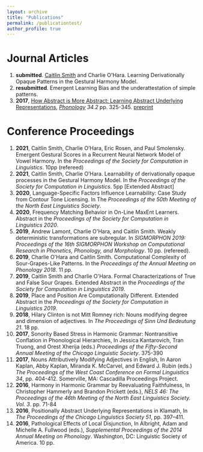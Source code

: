 ```yaml
---
layout: archive
title: "Publications"
permalink: /publicationtest/
author_profile: true
---
```


# Journal Articles
1. **submitted**. [Caitlin Smith](https://caitlinsmith14.github.io) and Charlie O'Hara. Learning Derivationally Opaque Patterns in the Gestural Harmony Model.
1. **resubmitted**. Emergent Learning Bias and the underattestation of simple patterns.
1. **2017**, [How Abstract is More Abstract: Learning Abstract Underlying Representations](https://www.cambridge.org/core/journals/phonology/article/how-abstract-is-more-abstract-learning-abstract-underlying-representations/BC4D70D95018D3812C4BFECD480BF794), *[Phonology](https://www.cambridge.org/core/journals/phonology) 34.2* pp. 325-345. [preprint](https://charlieohara.github.io/files/phonologyabstractURsREVISION.pdf)


# Conference Proceedings
1. **2021**, Caitlin Smith, Charlie O’Hara, Eric Rosen, and Paul Smolensky. Emergent Gestural Scores in a Recurrent Neural Network Model of Vowel Harmony. In the *Proceedings of the Society for Computation in Linguistics*. 10pp (refereed)
1. **2021**, Caitlin Smith, Charlie O’Hara. Learnability of derivationally opaque processes in the Gestural Harmony Model. In the *Proceedings of the Society for Computation in Linguistics*. 5pp [Extended Abstract]
1. **2020**, Language-Specific Factors Influence Learnability: Case Study from Contour Tone Licensing. In The *Proceedings of the 50th Meeting of the North East Linguistics Society*.
1. **2020**, Frequency Matching Behavior in On-Line MaxEnt Learners. Abstract in the *Proceedings of the Society for Computation in Linguistics 2020*.
1. **2019**, Andrew Lamont, Charlie O'Hara, and Caitlin Smith. Weakly deterministic transformations are subregular. In *SIGMORPHON 2019: Proceedings of the 16th SIGMORPHON Workshop on Computational Research in Phonetics, Phonology, and Morphology*. 10 pp. (refereed).
2. **2019**, Charlie O'Hara and Caitlin Smith. Computational Complexity of Sour-Grapes-Like Patterns. In the *Proceedings of the Annual Meeting on Phonology 2018*. 11 pp.
3. **2019**, Caitlin Smith and Charlie O'Hara. Formal Characterizations of True and False Sour Grapes. Extended Abstract in the *Proceedings of the Society for Computation in Linguistics 2019*.
4. **2019**, Place and Position Are Computationally Different. Extended Abstract in the *Proceedings of the Society for Computation in Linguistics 2019*.
5. **2018**, Hilary Clinton is not Mitt Romney rich: Nouns modifying degree and dimension of adjectives. In *The Proceedings of Sinn Und Bedeutung 21*. 18 pp. 
6. **2017**, Sonority Based Stress in Harmonic Grammar: Nontransitive Conflation in Phonological Hierarchies, In Jessica Kantarovich, Tran Truong, and Orest Xherija (eds.) *Proceedings of the Fifty-Second Annual Meeting of the Chicago Linguistic Society*. 375-390
7. **2017**, Nouns Attributively Modifying Adjectives in English, In Aaron Kaplan, Abby Kaplan, Miranda K. McCarvel, and Edward J. Rubin (eds.) *The Proceedings of the West Coast Conference on Formal Linguistics 34*, pp. 404-412. Somerville, MA: Cascadilla Proceedings Project.
8. **2016**, Harmony in Harmonic Grammar by Reevaluating Faithfulness, In Christopher Hammerly and Brandon Prickett (eds.), *NELS 46: The Proceedings of the 46th Meeting of the North East Linguistics Society. Vol. 3*. pp. 71-84
9. **2016**, Positionally Abstract Underlying Representations in Klamath, In *The Proceedings of the Chicago Linguistics Society 51*, pp. 397–411.
10. **2016**, Pathological Effects of Local Disjunction, In Albright, Adam and Michelle A. Fullwood (eds.), *Supplemental Proceedings of the 2014 Annual Meeting on Phonology*. Washington, DC: Linguistic Society of America. 10 pp.
